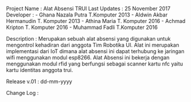 Project Name : Alat Absensi TRUI
Last Updates : 25 November 2017
Developer : - Ghana Nazala Putra T.Komputer 2013
            - Aldwin Akbar Hermanudin T. Komputer 2013
            - Athina Maria T. Komputer 2016
            - Achmad Kripton T. Komputer 2016
            - Muhammad Fadli T.Komputer 2016

Description : Merupakan sebuah alat absensi yang digunakan untuk mengontrol kehadiran dari anggota Tim Robotika UI. Alat ini merupakan implementasi dari IoT dimana alat absensi ini dapat terhubung ke jaringan wifi menggunakan modul esp8266. Alat Absensi ini bekerja dengan menggunakan modul rfid yang berfungsi sebagai scanner kartu nfc yaitu kartu identitas anggota trui.

Release v.01 : dd-mm-yyyy

Change Log :

